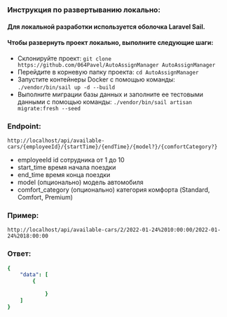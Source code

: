 ### Инструкция по развертыванию локально:

#### Для локальной разработки используется оболочка Laravel Sail.

#### Чтобы развернуть проект локально, выполните следующие шаги:

- Склонируйте проект: `git clone https://github.com/064Pavel/AutoAssignManager AutoAssignManager`
- Перейдите в корневую папку проекта: `cd AutoAssignManager`
- Запустите контейнеры Docker с помощью команды: `./vendor/bin/sail up -d --build`
- Выполните миграции базы данных и заполните ее тестовыми данными с помощью команды: `./vendor/bin/sail artisan migrate:fresh --seed`

### Endpoint:

`http://localhost/api/available-cars/{employeeId}/{startTime}/{endTime}/{model?}/{comfortCategory?}` 

- employeeId id сотрудника от 1 до 10
- start_time время начала поездки
- end_time время конца поездки
- model (опционально) модель автомобиля
- comfort_category (опционально) категория комфорта (Standard, Comfort, Premium)

### Пример:

`http://localhost/api/available-cars/2/2022-01-24%2010:00:00/2022-01-24%2018:00:00`

### Ответ:

```yaml
{
    "data": [
        {

            }
    ]
}

```

